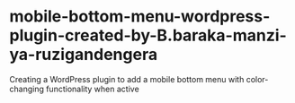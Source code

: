 # mobile-bottom-menu-wordpress-plugin-created-by-B.baraka-manzi-ya-ruzigandengera
Creating a WordPress plugin to add a mobile bottom menu with color-changing functionality when active
